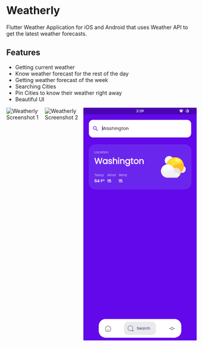# Weatherly

Flutter Weather Application for iOS and Android that uses Weather API to get the latest weather forecasts.

## Features
  * Getting current weather
  * Know weather forecast for the rest of the day
  * Getting weather forecast of the week
  * Searching Cities
  * Pin Cities to know their weather right away 
  * Beautiful UI

<div style="display:flex; justify-content: space-between;">
  <img src="asset/weatherly_screenshot1.png" alt="Weatherly Screenshot 1" width="300" />
  <img src="asset/weatherly_screenshot2.png" alt="Weatherly Screenshot 2" width="300" />
  <img src="assets/weatherly_screenshot3.png" alt="Weatherly Screenshot 3" width="300" />
</div>
